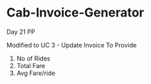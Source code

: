 # Cab-Invoice-Generator
Day 21 PP

Modified to UC 3 - Update Invoice To Provide
1. No of Rides
2. Total Fare
3. Avg Fare/ride